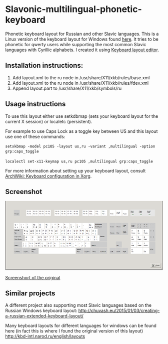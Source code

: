 # Slavonic-multilingual-phonetic-keyboard
Phonetic keyboard layout for Russian and other Slavic languages.
This is a Linux version of the keyboard layout for Windows found [here](http://www.tyflonet.com/siciliano/kbdrutrl.zip).
It tries to be phonetic for qwerty users while supporting the most common Slavic languages with Cyrillic alphabets.
I created it using [Keyboard layout editor](https://github.com/simos/keyboardlayouteditor).

## Installation instructions:

1. Add layout.xml to the ru node in /usr/share/X11/xkb/rules/base.xml
2. Add layout.xml to the ru node in /usr/share/X11/xkb/rules/fdev.xml
3. Append layout.part to /usr/share/X11/xkb/symbols/ru

## Usage instructions
To use this layout either use setkdbmap (sets your keyboard layout for the current X session) or localetc (persistent).

For example to use Caps Lock as a toggle key between US and this layout use one of these commands:

    setxkbmap -model pc105 -layout us,ru -variant ,multilingual -option grp:caps_toggle

    localectl set-x11-keymap us,ru pc105 ,multilingual grp:caps_toggle

For more information about setting up your keyboard layout, consult [ArchWiki: Keyboard configuration in Xorg](https://wiki.archlinux.org/index.php/Keyboard_configuration_in_Xorg).

## Screenshot
![Screenshot](https://github.com/Somelauw/Slavonic-multilingual-phonetic-keyboard/blob/master/screenshot.png)

[Screenshort of the original](http://kbd-intl.narod.ru/images/ru-trl.png)

## Similar projects
A different project also supporting most Slavic languages based on the Russian Windows keyboard layout:
http://chuvash.eu/2015/01/03/creating-a-russian-extended-keyboard-layout/

Many keyboard layouts for different languages for windows can be found here (in fact this is where I found the original version of this layout) http://kbd-intl.narod.ru/english/layouts
